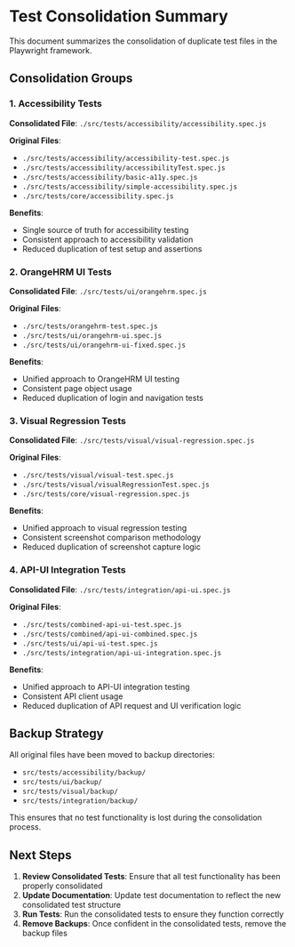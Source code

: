 <!-- Source: /Users/mzahirudeen/playwright-framework-dev/docs-backup/consolidated-docs/docs-CONSOLIDATION_SUMMARY.md -->

<!-- Source: /Users/mzahirudeen/playwright-framework/docs/CONSOLIDATION_SUMMARY.md -->

# Test Consolidation Summary

This document summarizes the consolidation of duplicate test files in the Playwright framework.

## Consolidation Groups

### 1. Accessibility Tests

**Consolidated File**: `./src/tests/accessibility/accessibility.spec.js`

**Original Files**:
- `./src/tests/accessibility/accessibility-test.spec.js`
- `./src/tests/accessibility/accessibilityTest.spec.js`
- `./src/tests/accessibility/basic-a11y.spec.js`
- `./src/tests/accessibility/simple-accessibility.spec.js`
- `./src/tests/core/accessibility.spec.js`

**Benefits**:
- Single source of truth for accessibility testing
- Consistent approach to accessibility validation
- Reduced duplication of test setup and assertions

### 2. OrangeHRM UI Tests

**Consolidated File**: `./src/tests/ui/orangehrm.spec.js`

**Original Files**:
- `./src/tests/orangehrm-test.spec.js`
- `./src/tests/ui/orangehrm-ui.spec.js`
- `./src/tests/ui/orangehrm-ui-fixed.spec.js`

**Benefits**:
- Unified approach to OrangeHRM UI testing
- Consistent page object usage
- Reduced duplication of login and navigation tests

### 3. Visual Regression Tests

**Consolidated File**: `./src/tests/visual/visual-regression.spec.js`

**Original Files**:
- `./src/tests/visual/visual-test.spec.js`
- `./src/tests/visual/visualRegressionTest.spec.js`
- `./src/tests/core/visual-regression.spec.js`

**Benefits**:
- Unified approach to visual regression testing
- Consistent screenshot comparison methodology
- Reduced duplication of screenshot capture logic

### 4. API-UI Integration Tests

**Consolidated File**: `./src/tests/integration/api-ui.spec.js`

**Original Files**:
- `./src/tests/combined-api-ui-test.spec.js`
- `./src/tests/combined/api-ui-combined.spec.js`
- `./src/tests/ui/api-ui-test.spec.js`
- `./src/tests/integration/api-ui-integration.spec.js`

**Benefits**:
- Unified approach to API-UI integration testing
- Consistent API client usage
- Reduced duplication of API request and UI verification logic

## Backup Strategy

All original files have been moved to backup directories:
- `src/tests/accessibility/backup/`
- `src/tests/ui/backup/`
- `src/tests/visual/backup/`
- `src/tests/integration/backup/`

This ensures that no test functionality is lost during the consolidation process.

## Next Steps

1. **Review Consolidated Tests**: Ensure that all test functionality has been properly consolidated
2. **Update Documentation**: Update test documentation to reflect the new consolidated test structure
3. **Run Tests**: Run the consolidated tests to ensure they function correctly
4. **Remove Backups**: Once confident in the consolidated tests, remove the backup files